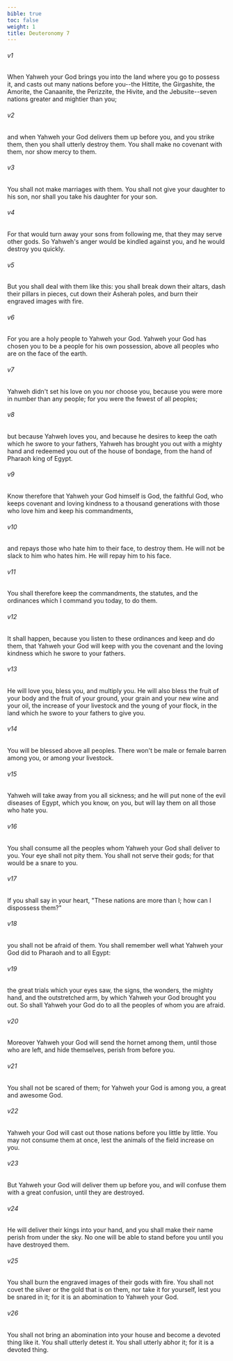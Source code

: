 ```yaml
---
bible: true
toc: false
weight: 1
title: Deuteronomy 7
---
```


###### v1 
When Yahweh your God brings you into the land where you go to possess it, and casts out many nations before you--the Hittite, the Girgashite, the Amorite, the Canaanite, the Perizzite, the Hivite, and the Jebusite--seven nations greater and mightier than you; 

###### v2 
and when Yahweh your God delivers them up before you, and you strike them, then you shall utterly destroy them. You shall make no covenant with them, nor show mercy to them. 

###### v3 
You shall not make marriages with them. You shall not give your daughter to his son, nor shall you take his daughter for your son. 

###### v4 
For that would turn away your sons from following me, that they may serve other gods. So Yahweh's anger would be kindled against you, and he would destroy you quickly. 

###### v5 
But you shall deal with them like this: you shall break down their altars, dash their pillars in pieces, cut down their Asherah poles, and burn their engraved images with fire. 

###### v6 
For you are a holy people to Yahweh your God. Yahweh your God has chosen you to be a people for his own possession, above all peoples who are on the face of the earth. 

###### v7 
Yahweh didn't set his love on you nor choose you, because you were more in number than any people; for you were the fewest of all peoples; 

###### v8 
but because Yahweh loves you, and because he desires to keep the oath which he swore to your fathers, Yahweh has brought you out with a mighty hand and redeemed you out of the house of bondage, from the hand of Pharaoh king of Egypt. 

###### v9 
Know therefore that Yahweh your God himself is God, the faithful God, who keeps covenant and loving kindness to a thousand generations with those who love him and keep his commandments, 

###### v10 
and repays those who hate him to their face, to destroy them. He will not be slack to him who hates him. He will repay him to his face. 

###### v11 
You shall therefore keep the commandments, the statutes, and the ordinances which I command you today, to do them. 

###### v12 
It shall happen, because you listen to these ordinances and keep and do them, that Yahweh your God will keep with you the covenant and the loving kindness which he swore to your fathers. 

###### v13 
He will love you, bless you, and multiply you. He will also bless the fruit of your body and the fruit of your ground, your grain and your new wine and your oil, the increase of your livestock and the young of your flock, in the land which he swore to your fathers to give you. 

###### v14 
You will be blessed above all peoples. There won't be male or female barren among you, or among your livestock. 

###### v15 
Yahweh will take away from you all sickness; and he will put none of the evil diseases of Egypt, which you know, on you, but will lay them on all those who hate you. 

###### v16 
You shall consume all the peoples whom Yahweh your God shall deliver to you. Your eye shall not pity them. You shall not serve their gods; for that would be a snare to you. 

###### v17 
If you shall say in your heart, "These nations are more than I; how can I dispossess them?" 

###### v18 
you shall not be afraid of them. You shall remember well what Yahweh your God did to Pharaoh and to all Egypt: 

###### v19 
the great trials which your eyes saw, the signs, the wonders, the mighty hand, and the outstretched arm, by which Yahweh your God brought you out. So shall Yahweh your God do to all the peoples of whom you are afraid. 

###### v20 
Moreover Yahweh your God will send the hornet among them, until those who are left, and hide themselves, perish from before you. 

###### v21 
You shall not be scared of them; for Yahweh your God is among you, a great and awesome God. 

###### v22 
Yahweh your God will cast out those nations before you little by little. You may not consume them at once, lest the animals of the field increase on you. 

###### v23 
But Yahweh your God will deliver them up before you, and will confuse them with a great confusion, until they are destroyed. 

###### v24 
He will deliver their kings into your hand, and you shall make their name perish from under the sky. No one will be able to stand before you until you have destroyed them. 

###### v25 
You shall burn the engraved images of their gods with fire. You shall not covet the silver or the gold that is on them, nor take it for yourself, lest you be snared in it; for it is an abomination to Yahweh your God. 

###### v26 
You shall not bring an abomination into your house and become a devoted thing like it. You shall utterly detest it. You shall utterly abhor it; for it is a devoted thing.


